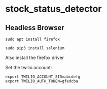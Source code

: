# stock_status_detector
## Headless Browser
```
sudo apt install firefox
```
```
sudo pip3 install selenium
```
Also install the firefox driver

Set the twilio account:
```
export TWILIO_ACCOUNT_SID=abcdefg
export TWILIO_AUTH_TOKEN=gfedcba
```
